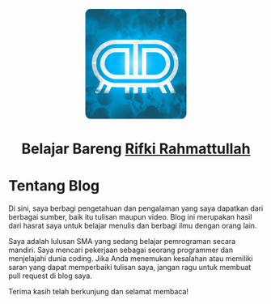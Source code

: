 <p align="center">
  <img src=".\assets\logo.jpg" alt="Logo Blog" width=200 style="border-radius: 5%;">
</p>

<h1 align="center">Belajar Bareng <a href="https://twitter.com/Rahmattullah_r">Rifki Rahmattullah</a></h1>

# Tentang Blog

Di sini, saya berbagi pengetahuan dan pengalaman yang saya dapatkan dari berbagai sumber, baik itu tulisan maupun video. Blog ini merupakan hasil dari hasrat saya untuk belajar menulis dan berbagi ilmu dengan orang lain.

Saya adalah lulusan SMA yang sedang belajar pemrograman secara mandiri. Saya mencari pekerjaan sebagai seorang programmer dan menjelajahi dunia coding. Jika Anda menemukan kesalahan atau memiliki saran yang dapat memperbaiki tulisan saya, jangan ragu untuk membuat pull request di blog saya.

Terima kasih telah berkunjung dan selamat membaca!
